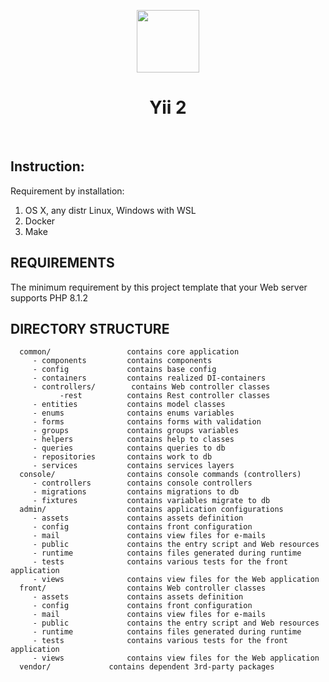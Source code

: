 <p align="center">
    <a href="https://github.com/yiisoft" target="_blank">
        <img src="https://avatars0.githubusercontent.com/u/993323" height="100px">
    </a>
    <h1 align="center">Yii 2</h1>
    <br>
</p>

## Instruction:
Requirement by installation:
1. OS X, any distr Linux, Windows with WSL
2. Docker
3. Make

REQUIREMENTS
------------

The minimum requirement by this project template that your Web server supports PHP 8.1.2


DIRECTORY STRUCTURE
-------------------

      common/                 contains core application
         - components         contains components
         - config             contains base config
         - containers         contains realized DI-containers
         - controllers/        contains Web controller classes
               -rest          contains Rest controller classes
         - entities           contains model classes
         - enums              contains enums variables
         - forms              contains forms with validation
         - groups             contains groups variables
         - helpers            contains help to classes
         - queries            contains queries to db
         - repositories       contains work to db
         - services           contains services layers
      console/                contains console commands (controllers)
         - controllers        contains console controllers
         - migrations         contains migrations to db
         - fixtures           contains variables migrate to db
      admin/                  contains application configurations
         - assets             contains assets definition
         - config             contains front configuration
         - mail               contains view files for e-mails
         - public             contains the entry script and Web resources
         - runtime            contains files generated during runtime
         - tests              contains various tests for the front application
         - views              contains view files for the Web application
      front/                  contains Web controller classes
         - assets             contains assets definition
         - config             contains front configuration
         - mail               contains view files for e-mails
         - public             contains the entry script and Web resources
         - runtime            contains files generated during runtime
         - tests              contains various tests for the front application
         - views              contains view files for the Web application
      vendor/             contains dependent 3rd-party packages

